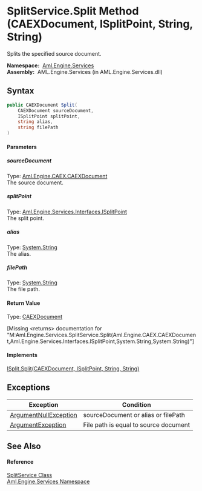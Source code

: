 SplitService.Split Method (CAEXDocument, ISplitPoint, String, String)
=====================================================================
Splits the specified source document.

  **Namespace:**  [Aml.Engine.Services][1]  
  **Assembly:**  AML.Engine.Services (in AML.Engine.Services.dll)

Syntax
------

```csharp
public CAEXDocument Split(
	CAEXDocument sourceDocument,
	ISplitPoint splitPoint,
	string alias,
	string filePath
)
```

#### Parameters

##### *sourceDocument*
Type: [Aml.Engine.CAEX.CAEXDocument][2]  
The source document.

##### *splitPoint*
Type: [Aml.Engine.Services.Interfaces.ISplitPoint][3]  
The split point.

##### *alias*
Type: [System.String][4]  
The alias.

##### *filePath*
Type: [System.String][4]  
The file path.

#### Return Value
Type: [CAEXDocument][2]  

[Missing &lt;returns> documentation for "M:Aml.Engine.Services.SplitService.Split(Aml.Engine.CAEX.CAEXDocument,Aml.Engine.Services.Interfaces.ISplitPoint,System.String,System.String)"]

#### Implements
[ISplit.Split(CAEXDocument, ISplitPoint, String, String)][5]  


Exceptions
----------

Exception                  | Condition                             
-------------------------- | ------------------------------------- 
[ArgumentNullException][6] | sourceDocument or alias or filePath   
[ArgumentException][7]     | File path is equal to source document 


See Also
--------

#### Reference
[SplitService Class][8]  
[Aml.Engine.Services Namespace][1]  

[1]: ../README.md
[2]: ../../Aml.Engine.CAEX/CAEXDocument/README.md
[3]: ../../Aml.Engine.Services.Interfaces/ISplitPoint/README.md
[4]: https://docs.microsoft.com/dotnet/api/system.string
[5]: ../../Aml.Engine.Services.Interfaces/ISplit/Split.md
[6]: https://docs.microsoft.com/dotnet/api/system.argumentnullexception
[7]: https://docs.microsoft.com/dotnet/api/system.argumentexception
[8]: README.md
[9]: https://www.automationml.org
[10]: ../../icons/logoShade.png
